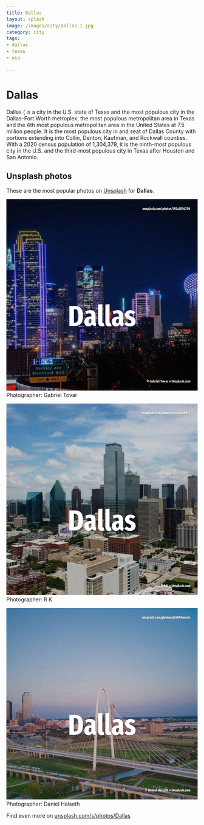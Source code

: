 ```yaml
---
title: Dallas
layout: splash
image: /images/city/dallas.1.jpg
category: city
tags:
- dallas
- texas
- usa

---
```

# Dallas

Dallas ( is a city in the U.S. state of Texas and the most populous city in the Dallas–Fort Worth metroplex, the most populous  metropolitan area in Texas and the 4th most populous metropolitan area in the United States at 7.5  million people. It is the most populous city in and seat of Dallas County with portions extending into Collin,  Denton, Kaufman, and Rockwall counties. With a 2020 census population of 1,304,379, it is the ninth-most populous city in the U.S. and the third-most populous city in Texas after Houston and San Antonio. 

 
## Unsplash photos
These are the most popular photos on [Unsplash](https://unsplash.com) for **Dallas**.
 
![Dallas](/images/city/dallas.1.jpg)
Photographer:  Gabriel Tovar
 
![Dallas](/images/city/dallas.2.jpg)
Photographer:  R K
 
![Dallas](/images/city/dallas.3.jpg)
Photographer:  Daniel Halseth
 
Find even more on [unsplash.com/s/photos/Dallas](https://unsplash.com/s/photos/Dallas)
 
